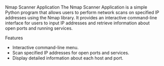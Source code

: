 Nmap Scanner Application
The Nmap Scanner Application is a simple Python program that allows users to perform network scans on specified IP addresses using the Nmap library. 
It provides an interactive command-line interface for users to input IP addresses and retrieve information about open ports and running services.

Features
- Interactive command-line menu.
- Scan specified IP addresses for open ports and services.
- Display detailed information about each host and port.
